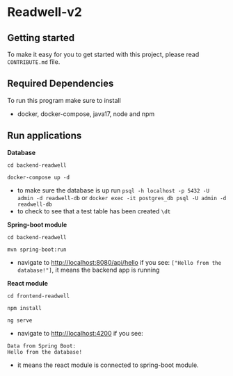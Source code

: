 # Readwell-v2



## Getting started

To make it easy for you to get started with this project, please read `CONTRIBUTE.md` file.

## Required Dependencies

To run this program make sure to install
- docker, docker-compose, java17, node and npm

## Run applications

**Database**

```shell
cd backend-readwell
```
```shell
docker-compose up -d
```
- to make sure the database is up run `psql -h localhost -p 5432 -U admin -d readwell-db` or `docker exec -it postgres_db psql -U admin -d readwell-db
`
- to check to see that a test table has been created `\dt`

**Spring-boot module**

```shell
cd backend-readwell
```
```shell
mvn spring-boot:run
```
- navigate to [http://localhost:8080/api/hello](http://localhost:8080/api/hello)
if you see: `["Hello from the database!"]`, it means the backend app is running


**React module**

```shell
cd frontend-readwell
```
```shell
npm install
```
```shell
ng serve
```
- navigate to [http://localhost:4200](http://localhost:4200)
  if you see:
```angular2html
Data from Spring Boot:
Hello from the database!
```
- it means the react module is connected to spring-boot module.